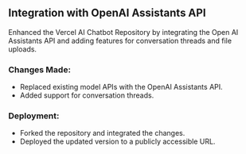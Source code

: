 ## Integration with OpenAI Assistants API

Enhanced the Vercel AI Chatbot Repository by integrating the Open AI Assistants API and adding features for conversation threads and file uploads.

### Changes Made:

- Replaced existing model APIs with the OpenAI Assistants API.
- Added support for conversation threads.

### Deployment:

- Forked the repository and integrated the changes.
- Deployed the updated version to a publicly accessible URL.


